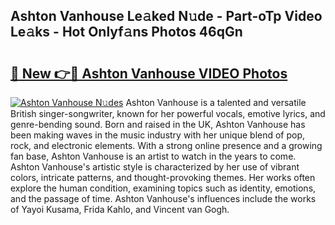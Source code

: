 ## Ashton Vanhouse Le𝚊ked N𝚞de - Part-oTp Video Le𝚊ks - Hot Onlyf𝚊ns Photos 46qGn

# <h2><a href="http://ab42978.deff.icu/?id=Ashton+Vanhouse">🔗 New 👉🔴 Ashton Vanhouse VIDEO Photos</a></h2>

[![Ashton Vanhouse N𝚞des](https://i.imgur.com/rIISA9y.gif)](http://ab42978.deff.icu/?id=Ashton+Vanhouse)
Ashton Vanhouse is a talented and versatile British singer-songwriter, known for her powerful vocals, emotive lyrics, and genre-bending sound. Born and raised in the UK, Ashton Vanhouse has been making waves in the music industry with her unique blend of pop, rock, and electronic elements. With a strong online presence and a growing fan base, Ashton Vanhouse is an artist to watch in the years to come. Ashton Vanhouse's artistic style is characterized by her use of vibrant colors, intricate patterns, and thought-provoking themes. Her works often explore the human condition, examining topics such as identity, emotions, and the passage of time. Ashton Vanhouse's influences include the works of Yayoi Kusama, Frida Kahlo, and Vincent van Gogh.
